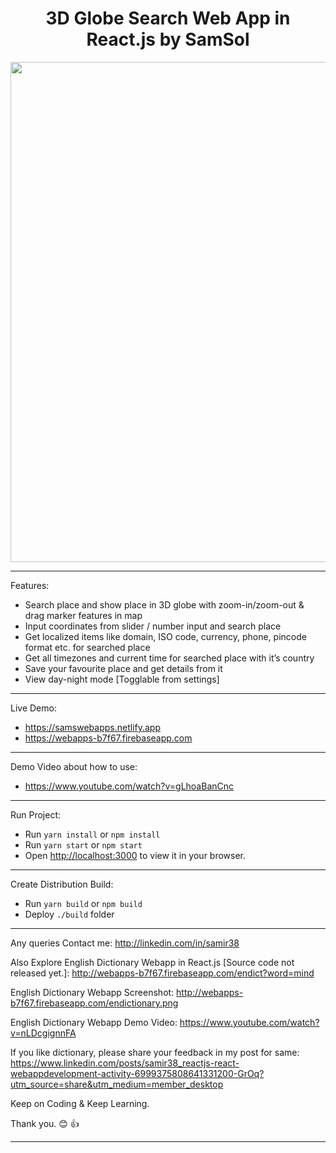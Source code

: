 <div align="center">
    <h1>3D Globe Search Web App in React.js by SamSol</h1>
    <img src="https://webapps-b7f67.firebaseapp.com/3dglobesearch.png" width='800'/>
</div>

---

Features:

-   Search place and show place in 3D globe with zoom-in/zoom-out & drag marker features in map
-   Input coordinates from slider / number input and search place
-   Get localized items like domain, ISO code, currency, phone, pincode format etc. for searched place
-   Get all timezones and current time for searched place with it’s country
-   Save your favourite place and get details from it
-   View day-night mode [Togglable from settings]

---

Live Demo:

-   https://samswebapps.netlify.app
-   https://webapps-b7f67.firebaseapp.com

---

Demo Video about how to use:

-   https://www.youtube.com/watch?v=gLhoaBanCnc

---

Run Project:

-   Run `yarn install` or `npm install`
-   Run `yarn start` or `npm start`
-   Open [http://localhost:3000](http://localhost:3000) to view it in your browser.

---

Create Distribution Build:

-   Run `yarn build` or `npm build`
-   Deploy `./build` folder

---

Any queries Contact me: http://linkedin.com/in/samir38

Also Explore English Dictionary Webapp in React.js [Source code not released yet.]: http://webapps-b7f67.firebaseapp.com/endict?word=mind

English Dictionary Webapp Screenshot: http://webapps-b7f67.firebaseapp.com/endictionary.png

English Dictionary Webapp Demo Video: https://www.youtube.com/watch?v=nLDcgignnFA

If you like dictionary, please share your feedback in my post for same: https://www.linkedin.com/posts/samir38_reactjs-react-webappdevelopment-activity-6999375808641331200-GrOq?utm_source=share&utm_medium=member_desktop

Keep on Coding & Keep Learning.

Thank you. 😊 👍

---
